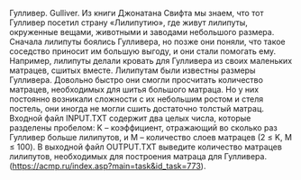Гулливер. Gulliver. Из книги Джонатана Свифта мы знаем, что тот Гулливер посетил страну «Лилипутию», где живут лилипуты, окруженные вещами, животными и заводами небольшого размера. Сначала лилипуты боялись Гулливера, но позже они поняли, что такое соседство приносит им большую выгоду, и они стали помогать ему. Например, лилипуты делали кровать для Гулливера из своих маленьких матрацев, сшитых вместе. Лилипутам были известны размеры Гулливера. Довольно быстро они смогли просчитать количество матрацев, необходимых для шитья большого матраца. Но у них постоянно возникали сложности с их небольшим ростом и стеля постель, они иногда не могли сшить достаточно толстый матрац. Входной файл INPUT.TXT содержит два целых числа, которые разделены пробелом: K – коэффициент, отражающий во сколько раз Гулливер больше лилипутов, и M – количество слоев матрацев (2 ≤ K, M ≤ 100). В выходной файл OUTPUT.TXT выведите количество матрацев лилипутов, необходимых для построения матраца для Гулливера. (https://acmp.ru/index.asp?main=task&id_task=773).